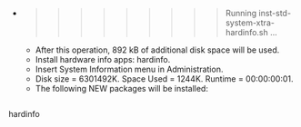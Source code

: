 * >>>>>>>>> Running inst-std-system-xtra-hardinfo.sh ...
  * After this operation, 892 kB of additional disk space will be used.
  * Install hardware info apps: hardinfo.
  * Insert System Information menu in Administration.
  * Disk size = 6301492K. Space Used = 1244K. Runtime = 00:00:00:01.
  * The following NEW packages will be installed:
  ```bash
hardinfo
  ```
